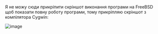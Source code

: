 Я не можу сюди прикріпити скріншот виконання програми на FreeBSD щоб показати повну роботу програми, тому прикріпляю скріншот з компілятора Cygwin: 

![image](https://github.com/user-attachments/assets/24673e02-3ceb-444d-85bb-8e3768b5dc9f)
